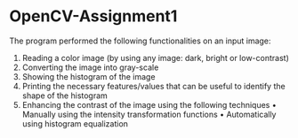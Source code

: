 ﻿# OpenCV-Assignment1
The program performed the following functionalities on an input image:
1. Reading a color image (by using any image: dark, bright or low-contrast)
2. Converting the image into gray-scale
3. Showing the histogram of the image
4. Printing the necessary features/values that can be useful to identify the shape of the histogram
5. Enhancing the contrast of the image using the following techniques
• Manually using the intensity transformation functions
• Automatically using histogram equalization
